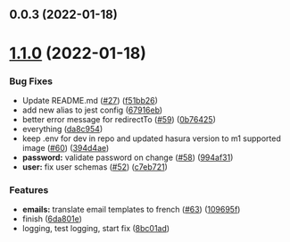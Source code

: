 ## 0.0.3 (2022-01-18)

# [1.1.0](https://github.com/nhost/hasura-auth/compare/v0.0.1-canary.0...v1.1.0) (2022-01-18)


### Bug Fixes

*  Update README.md ([#27](https://github.com/nhost/hasura-auth/issues/27)) ([f51bb26](https://github.com/nhost/hasura-auth/commit/f51bb26490273215543e0905e19eeab96a7fb50c))
* add new alias to jest config ([67916eb](https://github.com/nhost/hasura-auth/commit/67916eb0cd57775c222e3953e2dfde6eefda89cb))
* better error message for redirectTo ([#59](https://github.com/nhost/hasura-auth/issues/59)) ([0b76425](https://github.com/nhost/hasura-auth/commit/0b764255e02f0f0c3a72f19863f947403dbef56d))
* everything ([da8c954](https://github.com/nhost/hasura-auth/commit/da8c954ffd4990d599b6db5b7e77d604450225fd))
* keep .env for dev in repo and updated hasura version to m1 supported image ([#60](https://github.com/nhost/hasura-auth/issues/60)) ([394d4ae](https://github.com/nhost/hasura-auth/commit/394d4ae5e2fd9d4d87575f168ea15da675f9743a))
* **password:** validate password on change ([#58](https://github.com/nhost/hasura-auth/issues/58)) ([994af31](https://github.com/nhost/hasura-auth/commit/994af3193511a594f6d659b80e92ec568b6d63b0))
* **user:** fix user schemas ([#52](https://github.com/nhost/hasura-auth/issues/52)) ([c7eb721](https://github.com/nhost/hasura-auth/commit/c7eb721f1193f487ae094e5b29aa5f4c97b0ff69))


### Features

* **emails:** translate email templates to french ([#63](https://github.com/nhost/hasura-auth/issues/63)) ([109695f](https://github.com/nhost/hasura-auth/commit/109695f0da65d9af3ad913a56300bd7ed6df5496))
* finish ([6da801e](https://github.com/nhost/hasura-auth/commit/6da801eb9cf94713857b56d60a89a1cecbb45056))
* logging, test logging, start fix ([8bc01ad](https://github.com/nhost/hasura-auth/commit/8bc01ad8cb6ffe1f8f4de2fab38ccc278b5d4205))

